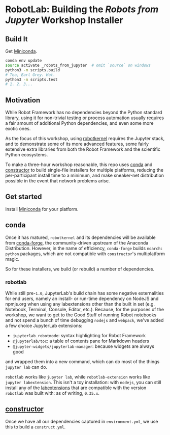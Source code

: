 # RobotLab: Building the _Robots from Jupyter_ Workshop Installer

## Build It
Get [Miniconda][].

```bash
conda env update
source activate _robots_from_jupyter  # omit `source` on windows
python3 -m scripts.build
# Tea, Earl Grey. Hot.
python3 -m scripts.test
# 1. 2. 3...
```

## Motivation

While Robot Framework has no dependencies beyond the Python standard library,
using it for non-trivial testing or process automation usually requires a fair
amount of additional Python dependencies, and even some more exotic ones.

As the focus of this workshop, using [robotkernel][] requires the Jupyter stack,
and to demonstrate some of its more advanced features, some fairly extensive
extra libraries from both the Robot Framework and the scientific Python ecosystems.

To make a three-hour workshop reasonable, this repo uses [conda][] and
[constructor][] to build single-file installers for multiple platforms, reducing
the per-participant install time to a minimum, and make sneaker-net distribution
possible in the event that network problems arise.

## Get started
Install [Miniconda][] for your platform.

## conda
Once it has matured, `robotkernel` and its dependencies will be available from
[conda-forge][], the community-driven upstream of the Anaconda Distribution.
However, in the name of efficiency, `conda-forge` builds `noarch: python`
packages, which are not compatible with `constructor`'s multiplatform magic.

So for these installers, we build (or rebuild) a number of dependencies.

### robotlab
While still pre-`1.0`, JupyterLab's build chain has some negative externalities
for end users, namely an install- or run-time dependency on NodeJS and npmjs.org
when using any labextensions other than the built in set (e.g. Notebook, Terminal,
Console, Editor, etc.). Because, for the purposes of the workshop, we want to
get to the Good Stuff of running Robot notebooks and not spend a bunch of time
debugging `nodejs` and `webpack`, we've added a few choice JupyterLab extensions:

- `jupyterlab_robotmode`: syntax highlighting for Robot Framework
- `@jupyterlab/toc`: a table of contents pane for Markdown headers
- `@jupyter-widgets/jupyterlab-manager`: because widgets are always good

and wrapped them into a new command, which can do most of the things
`jupyter lab` can do.

`robotlab` works like `jupyter lab`, while `robotlab-extension` works like
`jupyter labextension`. This isn't a toy installation: with `nodejs`, you can
still install any of the [labextensions][] that are compatible with the
version `robotlab` was built with: as of writing, `0.35.x`.

## [constructor][]
Once we have all our dependencies captured in `environment.yml`, we use this
to build a `construct.yml`.


[conda-forge]: https://github.com/conda-forge
[conda]: https://github.com/conda/conda
[constructor]: https://github.com/conda/constructor
[robotkernel]: https://github.com/datakurre/robotkernel
[labextensions]: https://www.npmjs.com/search?q=keywords:jupyterlab-extension
[Miniconda]: https://conda.io/miniconda.html
